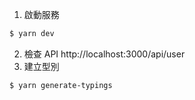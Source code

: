 1. 啟動服務
```bash
$ yarn dev
```

2. 檢查 API http://localhost:3000/api/user
3. 建立型別

```bash
$ yarn generate-typings
```
